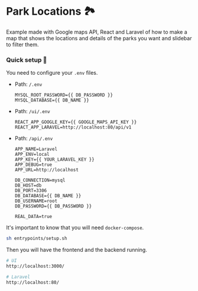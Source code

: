 # Park Locations 🏞️

Example made with Google maps API, React and Laravel of how to make a map
that shows the locations and details of the parks you want and slidebar to
filter them.

### Quick setup 🧲

You need to configure your `.env` files.

- Path: `/.env`

  ```env
  MYSQL_ROOT_PASSWORD={{ DB_PASSWORD }}
  MYSQL_DATABASE={{ DB_NAME }}
  ```

- Path: `/ui/.env`

  ```env
  REACT_APP_GOOGLE_KEY={{ GOOGLE_MAPS_API_KEY }}
  REACT_APP_LARAVEL=http://localhost:80/api/v1
  ```

- Path: `/api/.env`

  ```env
  APP_NAME=Laravel
  APP_ENV=local
  APP_KEY={{ YOUR_LARAVEL_KEY }}
  APP_DEBUG=true
  APP_URL=http://localhost

  DB_CONNECTION=mysql
  DB_HOST=db
  DB_PORT=3306
  DB_DATABASE={{ DB_NAME }}
  DB_USERNAME=root
  DB_PASSWORD={{ DB_PASSWORD }}

  REAL_DATA=true
  ```

It's important to know that you will need `docker-compose`.

```bash
sh entrypoints/setup.sh
```

Then you will have the frontend and the backend running.

```bash
# UI
http://localhost:3000/

# Laravel
http://localhost:80/
```
